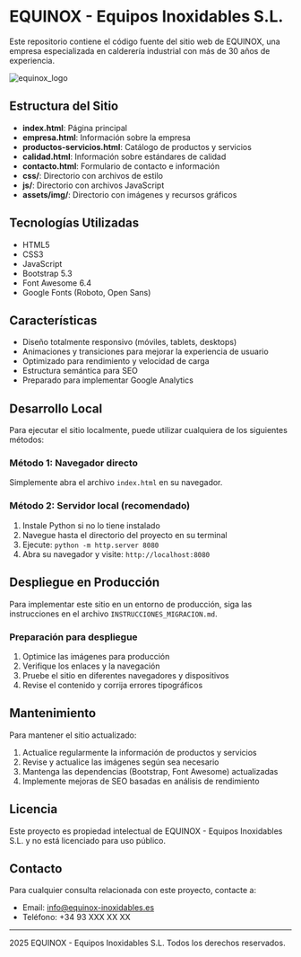 # EQUINOX - Equipos Inoxidables S.L.

Este repositorio contiene el código fuente del sitio web de EQUINOX, una empresa especializada en calderería industrial con más de 30 años de experiencia.

![equinox_logo](https://github.com/user-attachments/assets/2ac6bb82-3bbd-401d-b19e-5b52d45de622)


## Estructura del Sitio

- **index.html**: Página principal
- **empresa.html**: Información sobre la empresa
- **productos-servicios.html**: Catálogo de productos y servicios
- **calidad.html**: Información sobre estándares de calidad
- **contacto.html**: Formulario de contacto e información
- **css/**: Directorio con archivos de estilo
- **js/**: Directorio con archivos JavaScript
- **assets/img/**: Directorio con imágenes y recursos gráficos

## Tecnologías Utilizadas

- HTML5
- CSS3
- JavaScript
- Bootstrap 5.3
- Font Awesome 6.4
- Google Fonts (Roboto, Open Sans)

## Características

- Diseño totalmente responsivo (móviles, tablets, desktops)
- Animaciones y transiciones para mejorar la experiencia de usuario
- Optimizado para rendimiento y velocidad de carga
- Estructura semántica para SEO
- Preparado para implementar Google Analytics

## Desarrollo Local

Para ejecutar el sitio localmente, puede utilizar cualquiera de los siguientes métodos:

### Método 1: Navegador directo
Simplemente abra el archivo `index.html` en su navegador.

### Método 2: Servidor local (recomendado)
1. Instale Python si no lo tiene instalado
2. Navegue hasta el directorio del proyecto en su terminal
3. Ejecute: `python -m http.server 8080`
4. Abra su navegador y visite: `http://localhost:8080`

## Despliegue en Producción

Para implementar este sitio en un entorno de producción, siga las instrucciones en el archivo `INSTRUCCIONES_MIGRACION.md`.

### Preparación para despliegue

1. Optimice las imágenes para producción
2. Verifique los enlaces y la navegación
3. Pruebe el sitio en diferentes navegadores y dispositivos
4. Revise el contenido y corrija errores tipográficos

## Mantenimiento

Para mantener el sitio actualizado:

1. Actualice regularmente la información de productos y servicios
2. Revise y actualice las imágenes según sea necesario
3. Mantenga las dependencias (Bootstrap, Font Awesome) actualizadas
4. Implemente mejoras de SEO basadas en análisis de rendimiento

## Licencia

Este proyecto es propiedad intelectual de EQUINOX - Equipos Inoxidables S.L. y no está licenciado para uso público.

## Contacto

Para cualquier consulta relacionada con este proyecto, contacte a:

- Email: info@equinox-inoxidables.es
- Teléfono: +34 93 XXX XX XX

---

 2025 EQUINOX - Equipos Inoxidables S.L. Todos los derechos reservados.
